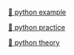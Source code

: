 [👀 python example](./python%20example/)  
  
[👀 python practice](./python%20practice/)  

[👀 python theory](./python%20theory/)  